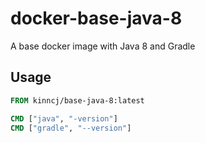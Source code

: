 # docker-base-java-8
A base docker image with Java 8 and Gradle

## Usage

```Dockerfile
FROM kinncj/base-java-8:latest

CMD ["java", "-version"]
CMD ["gradle", "--version"]
```
